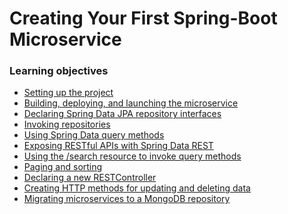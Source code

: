 # Creating Your First Spring-Boot Microservice

### Learning objectives

* [Setting up the project]()
* [Building, deploying, and launching the microservice]()
* [Declaring Spring Data JPA repository interfaces]()
* [Invoking repositories]()
* [Using Spring Data query methods]()
* [Exposing RESTful APIs with Spring Data REST]()
* [Using the /search resource to invoke query methods]()
* [Paging and sorting]()
* [Declaring a new RESTController]()
* [Creating HTTP methods for updating and deleting data]()
* [Migrating microservices to a MongoDB repository]()